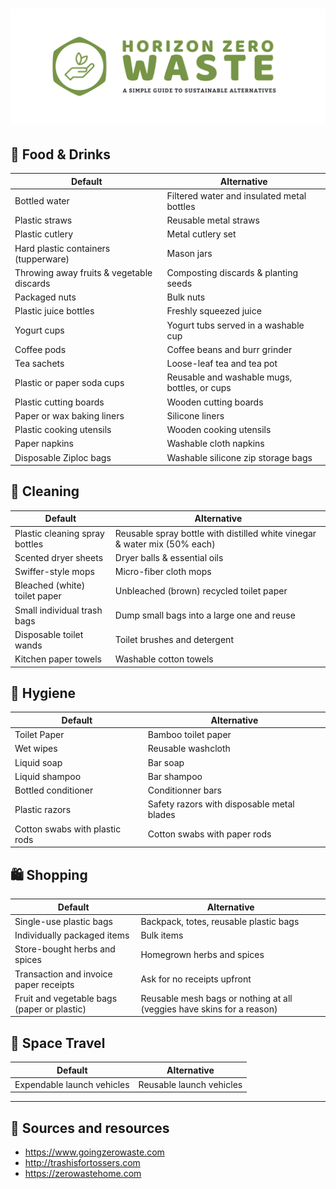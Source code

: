# [![Horizon Zero Waste - A simple guide to sustainable alternatives][logo-url]][url]

## 🍎 Food & Drinks

| Default | Alternative |
| --- | --- | 
| Bottled water | Filtered water and insulated metal bottles |
| Plastic straws | Reusable metal straws |
| Plastic cutlery | Metal cutlery set |
| Hard plastic containers (tupperware) | Mason jars |
| Throwing away fruits & vegetable discards | Composting discards & planting seeds |
| Packaged nuts | Bulk nuts |
| Plastic juice bottles | Freshly squeezed juice |
| Yogurt cups | Yogurt tubs served in a washable cup |
| Coffee pods | Coffee beans and burr grinder |
| Tea sachets | Loose-leaf tea and tea pot |
| Plastic or paper soda cups | Reusable and washable mugs, bottles, or cups |
| Plastic cutting boards | Wooden cutting boards | 
| Paper or wax baking liners | Silicone liners | 
| Plastic cooking utensils | Wooden cooking utensils | 
| Paper napkins | Washable cloth napkins |
| Disposable Ziploc bags | Washable silicone zip storage bags |

## 🧽 Cleaning

| Default | Alternative | 
| --- | --- |
| Plastic cleaning spray bottles | Reusable spray bottle with distilled white vinegar & water mix (50% each) |
| Scented dryer sheets | Dryer balls & essential oils |
| Swiffer-style mops | Micro-fiber cloth mops |
| Bleached (white) toilet paper | Unbleached (brown) recycled toilet paper | 
| Small individual trash bags | Dump small bags into a large one and reuse |
| Disposable toilet wands | Toilet brushes and detergent |
| Kitchen paper towels | Washable cotton towels | 

## 🚿 Hygiene

| Default | Alternative | 
| --- | --- |
| Toilet Paper | Bamboo toilet paper |
| Wet wipes | Reusable washcloth |
| Liquid soap | Bar soap |
| Liquid shampoo | Bar shampoo |
| Bottled conditioner | Conditionner bars |
| Plastic razors | Safety razors with disposable metal blades |
| Cotton swabs with plastic rods | Cotton swabs with paper rods |

## 🛍 Shopping 

| Default | Alternative | 
| --- | --- |
| Single-use plastic bags | Backpack, totes, reusable plastic bags |
| Individually packaged items | Bulk items |
| Store-bought herbs and spices | Homegrown herbs and spices |
| Transaction and invoice paper receipts | Ask for no receipts upfront |
| Fruit and vegetable bags (paper or plastic) | Reusable mesh bags or nothing at all (veggies have skins for a reason) |

## 🚀 Space Travel

| Default | Alternative | 
| --- | --- |
| Expendable launch vehicles | Reusable launch vehicles |

[url]: https://horizonzerowaste.com
[logo-url]: horizon-zero-waste-title.png

--- 

## 🔗 Sources and resources
- <https://www.goingzerowaste.com>
- <http://trashisfortossers.com>
- <https://zerowastehome.com>
